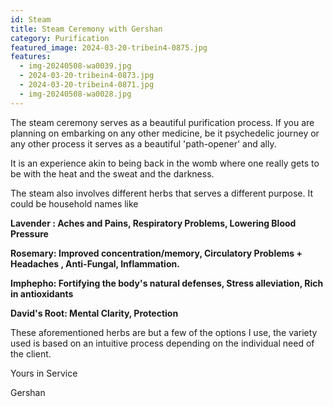 ```yaml
---
id: Steam
title: Steam Ceremony with Gershan
category: Purification
featured_image: 2024-03-20-tribein4-0875.jpg
features:
  - img-20240508-wa0039.jpg
  - 2024-03-20-tribein4-0873.jpg
  - 2024-03-20-tribein4-0871.jpg
  - img-20240508-wa0028.jpg
---
```

The steam ceremony serves as a beautiful purification process. If you are planning on embarking on any other medicine, be it psychedelic journey or any other process it serves as a beautiful 'path-opener' and ally.

It is an experience akin to being back in the womb where one really gets to be with the heat and the sweat and the darkness.

The steam also involves different herbs that serves a different purpose.  It could be household names like 

**Lavender : Aches and Pains, Respiratory Problems, Lowering Blood Pressure**

**Rosemary: Improved concentration/memory, Circulatory Problems + Headaches , Anti-Fungal, Inflammation.**

**Imphepho: Fortifying the body's natural defenses, Stress alleviation, Rich in antioxidants**

**David's Root: Mental Clarity, Protection**

These aforementioned herbs are but a few of the options I use, the variety used is based on an intuitive process depending on the individual need of the client.

Yours in Service

Gershan
